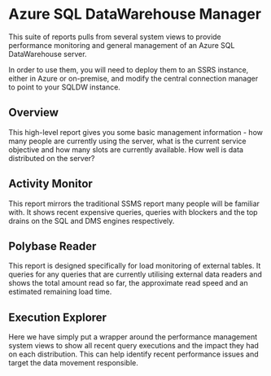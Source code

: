 # Azure SQL DataWarehouse Manager

This suite of reports pulls from several system views to provide performance monitoring and general management of an Azure SQL DataWarehouse server.

In order to use them, you will need to deploy them to an SSRS instance, either in Azure or on-premise, and modify the central connection manager to point to your SQLDW instance.

## Overview

This high-level report gives you some basic management information - how many people are currently using the server, what is the current service objective and how many slots are currently available. How well is data distributed on the server?

## Activity Monitor

This report mirrors the traditional SSMS report many people will be familiar with. It shows recent expensive queries, queries with blockers and the top drains on the SQL and DMS engines respectively.

## Polybase Reader

This report is designed specifically for load monitoring of external tables. It queries for any queries that are currently utilising external data readers and shows the total amount read so far, the approximate read speed and an estimated remaining load time.

## Execution Explorer

Here we have simply put a wrapper around the performance management system views to show all recent query executions and the impact they had on each distribution. This can help identify recent performance issues and target the data movement responsible.
